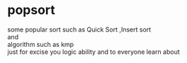# popsort
some popular sort such as Quick Sort ,Insert sort  
and   
algorithm  such as kmp  
just for excise you logic ability and to everyone learn about
